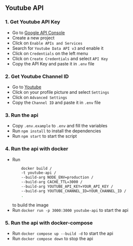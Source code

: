 ## Youtube API
### 1. Get Youtube API Key
- Go to [Google API Console](https://console.developers.google.com/apis/dashboard)
- Create a new project
- Click on `Enable APIs and Services`
- Search for `Youtube Data API v3` and enable it
- Click on `Credentials` on the left menu
- Click on `Create Credentials` and select `API Key`
- Copy the API Key and paste it in `.env` file
### 2. Get Youtube Channel ID
- Go to [Youtube](https://www.youtube.com/)
- Click on your profile picture and select `Settings`
- Click on `Advanced Settings`
- Copy the `Channel ID` and paste it in `.env` file

### 3. Run the api
- Copy `.env.example` to `.env` and fill the variables
- Run `npm install` to install the dependencies
- Run `npm start` to start the script

### 4. Run the api with docker
- Run 
    ```sh
        docker build /
        -t youtube-api /
        --build-arg NODE_ENV=production /
        --build-arg CACHE_TTL=3000 /
        --build-arg YOUTUBE_API_KEY=YOUR_API_KEY /
        --build-arg YOUTUBE_CHANNEL_ID=YOUR_CHANNEL_ID /
        .
    ```
    to build the image
- Run `docker run -p 3000:3000 youtube-api` to start the api

### 5. Run the api with docker-compose
- Run `docker compose up --build -d` to start the api
- Run `docker compose down` to stop the api


